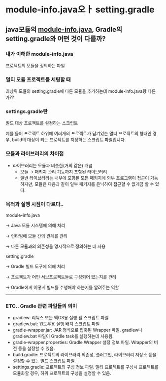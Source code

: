 # module-info.java오ㅏ setting.gradle
## java모듈의 [module-info.java](http://module-info.java), Gradle의 setting.gradle와 어떤 것이 다를까?

### 내가 이해한 module-info.java

프로젝트의 모듈을 정의하는 파일

### 멀티 모듈 프로젝트를 세팅할 때

최상위 모듈의 setting.gradle에 다른 모듈을 추가하는데 module-info.java랑 다른가??

[](https://github.com/tfij/Java-9-modules---the-simplest-example/blob/master/src/pl.tfij.java9modules.app/module-info.java)

### **settings.gradle란**

빌드 대상 프로젝트를 설정하는 스크립트

예를 들어 프로젝트 하위에 여러개의 프로젝트가 담겨있는 멀티 프로젝트의 형태인 경우, build의 대상이 되는 프로젝트를 지정하는 스크립트 파일입니다.

### 모듈과 라이브러리의 차이점

- 라이브러리는 모듈과 비슷한(거의 같은) 개념
    - 모듈 → 패키지 관리 기능까지 포함된 라이브러리
    - 일반 라이브러리는 내부에 포함된 모든 패키지에 외부 프로그램이 접근이 가능하지만, 모듈은 다음과 같이 일부 패키지를 은닉하여 접근할 수 없게끔 할 수 있다.

### 목적과 실행 시점이 다르다..

module-info.java

→ Java 모듈 시스템에 의해 처리

→ 런타임에 모듈 간의 관계를 관리

→ 다른 모듈과의 의존성을 명시적으로 정의하는 데 사용

setting.gradle

→ Gradle 빌드 도구에 의해 처리

→ 프로젝트가 어떤 서브프로젝트들로 구성되어 있는지를 관리

→ Gradle에게 어떻게 빌드를 수행해야 하는지를 알려주는 역할

---

### ETC.. **Gradle 관련 파일들의 의미**

- gradlew: 리눅스 또는 맥OS용 실행 쉘 스크립트 파일
- gradlew.bat: 윈도우용 실행 배치 스크립트 파일
- gradle-wrapper.jar: JAR 형식으로 압축된 Wrapper 파일. gradlew나 gradlew.bat 파일이 Gradle task를 실행하는데 사용됨.
- gradle-wrapper.properties: Gradle Wrapper 설정 정보 파일. Wrapper의 버전 등을 설정할 수 있음.
- build.gradle: 프로젝트의 라이브러리 의존성, 플러그인, 라이브러리 저장소 등을 설정할 수 있는 빌드 스크립트 파일.
- settings.gradle: 프로젝트의 구성 정보 파일. 멀티 프로젝트를 구성시 프로젝트를 모듈화할 경우, 하위 프로젝트의 구성을 설정할 수 있음.